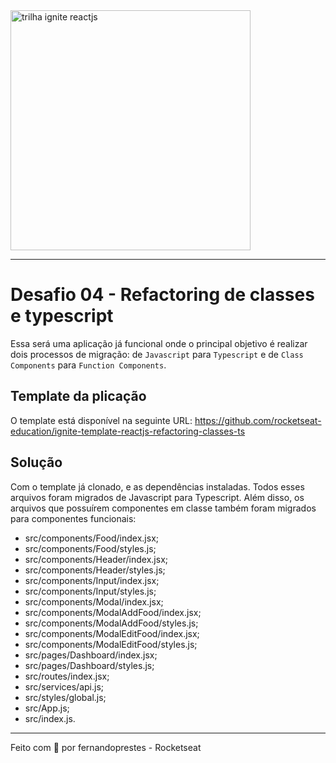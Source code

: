 <div >
  <img src="https://www.notion.so/image/https%3A%2F%2Fs3-us-west-2.amazonaws.com%2Fsecure.notion-static.com%2F2fbacb7a-e460-44a3-8fc5-e66f96dae148%2Fcover-reactjs.png?table=block&id=57692167-7879-4019-a83f-544e79167b12&spaceId=08f749ff-d06d-49a8-a488-9846e081b224&width=2000&userId=6b184496-d59f-431e-9205-efb47de631f8&cache=v2" alt="trilha ignite reactjs" style="width:384px;"/>
</div>

---

<h1>Desafio 04 - Refactoring de classes e typescript </h1>

Essa será uma aplicação já funcional onde o principal objetivo é realizar dois processos de migração: de `Javascript` para `Typescript` e de `Class Components` para `Function Components`.

<h2>Template da plicação</h2>
<p>O template está disponível na seguinte URL: <a href="https://github.com/rocketseat-education/ignite-template-reactjs-refactoring-classes-ts"> https://github.com/rocketseat-education/ignite-template-reactjs-refactoring-classes-ts</a></p>

<h2>Solução</h2>

Com o template já clonado, e as dependências instaladas. Todos esses arquivos foram migrados de Javascript para Typescript. Além disso, os arquivos que possuírem componentes em classe também foram migrados para componentes funcionais:

- src/components/Food/index.jsx;
- src/components/Food/styles.js;
- src/components/Header/index.jsx;
- src/components/Header/styles.js;
- src/components/Input/index.jsx;
- src/components/Input/styles.js;
- src/components/Modal/index.jsx;
- src/components/ModalAddFood/index.jsx;
- src/components/ModalAddFood/styles.js;
- src/components/ModalEditFood/index.jsx;
- src/components/ModalEditFood/styles.js;
- src/pages/Dashboard/index.jsx;
- src/pages/Dashboard/styles.js;
- src/routes/index.jsx;
- src/services/api.js;
- src/styles/global.js;
- src/App.js;
- src/index.js.

---

Feito com 💜 por fernandoprestes - Rocketseat
